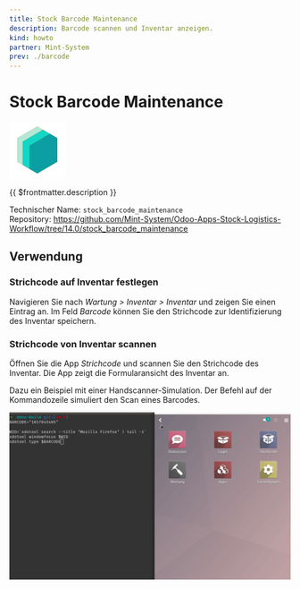 ```yaml
---
title: Stock Barcode Maintenance
description: Barcode scannen und Inventar anzeigen.
kind: howto
partner: Mint-System
prev: ./barcode
---
```

# Stock Barcode Maintenance
![icon_oms_box](attachments/icons_odoo_mint_system.png)

{{ $frontmatter.description }}

Technischer Name: `stock_barcode_maintenance`\
Repository: <https://github.com/Mint-System/Odoo-Apps-Stock-Logistics-Workflow/tree/14.0/stock_barcode_maintenance>

## Verwendung

### Strichcode auf Inventar festlegen

Navigieren Sie nach *Wartung > Inventar > Inventar* und zeigen Sie einen Eintrag an. Im Feld *Barcode* können Sie den Strichcode zur Identifizierung des Inventar speichern.

### Strichcode von Inventar scannen

Öffnen Sie die App *Strichcode* und scannen Sie den Strichcode des Inventar. Die App zeigt die Formularansicht des Inventar an.

Dazu ein Beispiel mit einer Handscanner-Simulation. Der Befehl auf der Kommandozeile simuliert den Scan eines Barcodes.

![](attachments/Stock%20Barcode%20Maintenance.gif)
